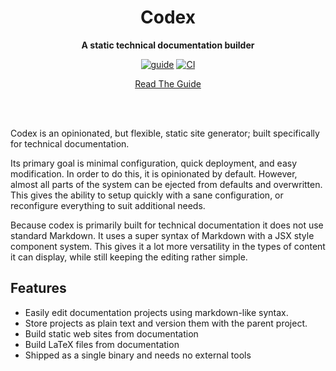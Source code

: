 <div align="center">
    <h1>Codex</h1>
    <p>
        <strong>A static technical documentation builder</strong>
    </p>
    <p>
<!-- prettier-ignore-start -->

[![guide](https://github.com/5sigma/codex/actions/workflows/docs.yml/badge.svg)](https://github.com/5sigma/codex/actions/workflows/docs.yml)
[![CI](https://github.com/5sigma/arkham/actions/workflows/ci.yml/badge.svg)](https://github.com/5sigma/arkham/actions/workflows/ci.yml)

[Read The Guide](https://codex.5sigma.io)

<!-- prettier-ignore-end -->

<br/>
<br/>
<p>
</div>

Codex is an opinionated, but flexible, static site generator; built specifically for technical documentation.

Its primary goal is minimal configuration, quick deployment, and easy modification. In order to do this, it is opinionated by default. However, almost all parts of the system can be ejected from defaults and overwritten. This gives the ability to setup quickly with a sane configuration, or reconfigure everything to suit additional needs.

Because codex is primarily built for technical documentation it does not use standard Markdown. It uses a super syntax of Markdown with a JSX style component system. This gives it a lot more versatility in the types of content it can display, while still keeping the editing rather simple.

## Features

- Easily edit documentation projects using markdown-like syntax.
- Store projects as plain text and version them with the parent project.
- Build static web sites from documentation
- Build LaTeX files from documentation
- Shipped as a single binary and needs no external tools

